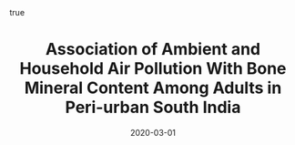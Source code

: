 ---
title: "Association of Ambient and Household Air Pollution With Bone Mineral Content Among Adults in Peri-urban South India"

publication: "**JAMA Netw Open**. 2020;*3(1)*:e1918504. <a href='https://jamanetwork.com/journals/jamanetworkopen/fullarticle/2758211' target='_blank' rel='noopener noreferrer'>10.1001/jamanetworkopen.2019.18504</a>"

# Publication name and optional abbreviated publication name.
# publication_short: ""

authors:
- otavioranzani
- Milà C
- Kulkarni B
- Kinra S
- Tonne C

# Publication type.
# Accepts a single type but formatted as a YAML list (for Hugo requirements).
# Enter a publication type from the CSL standard.
publication_types: ["article-journal"]

doi: "10.1001/jamanetworkopen.2019.18504"
add_badge: true

featured: true

date: "2020-03-01"

# Schedule page publish date (NOT publication's date).
publishDate: "2025-06-04"

external_link: "https://jamanetwork.com/journals/jamanetworkopen/fullarticle/2758211"

links: 
 - name: PDF
   url: "https://jamanetwork.com/journals/jamanetworkopen/articlepdf/2758211/ranzani_2020_oi_190696.pdf"
 - name: Supplemental Material
   url: "https://cdn.jamanetwork.com/ama/content_public/journal/jamanetworkopen/938317/zoi190696supp1_prod.pdf?Expires=1752590668&Signature=YYhXNw03t2A1~Isa-BjHj6JvVD~wPLbC6c6A4dw6PGKke8zvfAhZlNX6cVOpmfzP7QPL78lHb6C4hVZcOKM7eJ44DfAaMQuVJuF69keRgKXXWAbOLwHCdFTkxpO86ib6YH9oJ0quHh6lNcGvG3jnMeS-NSfzg1Ae91AiUPqaF~zHbamQpsGT1ogUaLTzRSWPRqR6zICTw-wBJgt8dUqsvkQ5mVZyVqrE~8oMHGZpXu-iMveuB0fkPKAxy1h1LF~-N-5UMyuTvnD9iiPZctH8kBzrtETypcbM0fXVa8XQpq3lRKuC0E6QJrWZfgc49YzJ-Zo5Aybm21W~T~vZD4EdNQ__&Key-Pair-Id=APKAIE5G5CRDK6RD3PGA"
 # - name: Code
 #   url: "https://github.com/juliocroda/VebraCOVID-19"
 # - name: Editorial
 #   url: "https://www.bmj.com/content/374/bmj.n2034"

math: true

projects: []

slides: example

categories: ["air pollution"]
---